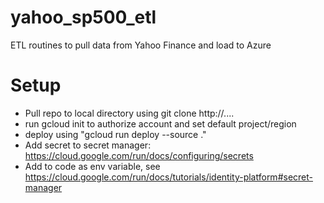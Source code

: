 # yahoo_sp500_etl
ETL routines to pull data from Yahoo Finance and load to Azure

# Setup
- Pull repo to local directory using git clone http://....
- run gcloud init to authorize account and set default project/region
- deploy using "gcloud run deploy --source ."
- Add secret to secret manager: https://cloud.google.com/run/docs/configuring/secrets
- Add to code as env variable, see https://cloud.google.com/run/docs/tutorials/identity-platform#secret-manager
